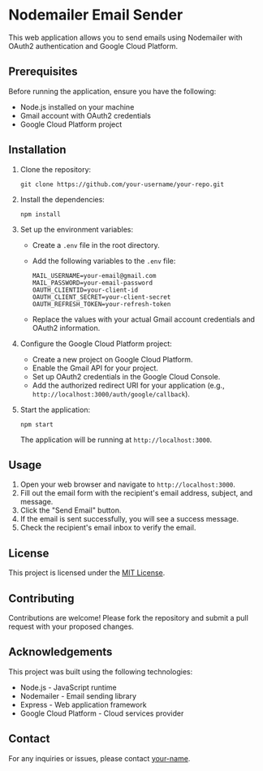 # Nodemailer Email Sender

This web application allows you to send emails using Nodemailer with OAuth2 authentication and Google Cloud Platform.

## Prerequisites

Before running the application, ensure you have the following:

- Node.js installed on your machine
- Gmail account with OAuth2 credentials
- Google Cloud Platform project

## Installation

1. Clone the repository:

   ```shell
   git clone https://github.com/your-username/your-repo.git
   ```

2. Install the dependencies:

   ```shell
   npm install
   ```

3. Set up the environment variables:

   - Create a `.env` file in the root directory.
   - Add the following variables to the `.env` file:

     ```
     MAIL_USERNAME=your-email@gmail.com
     MAIL_PASSWORD=your-email-password
     OAUTH_CLIENTID=your-client-id
     OAUTH_CLIENT_SECRET=your-client-secret
     OAUTH_REFRESH_TOKEN=your-refresh-token
     ```

   - Replace the values with your actual Gmail account credentials and OAuth2 information.

4. Configure the Google Cloud Platform project:

   - Create a new project on Google Cloud Platform.
   - Enable the Gmail API for your project.
   - Set up OAuth2 credentials in the Google Cloud Console.
   - Add the authorized redirect URI for your application (e.g., `http://localhost:3000/auth/google/callback`).

5. Start the application:

   ```shell
   npm start
   ```

   The application will be running at `http://localhost:3000`.

## Usage

1. Open your web browser and navigate to `http://localhost:3000`.
2. Fill out the email form with the recipient's email address, subject, and message.
3. Click the "Send Email" button.
4. If the email is sent successfully, you will see a success message.
5. Check the recipient's email inbox to verify the email.

## License

This project is licensed under the [MIT License](https://opensource.org/licenses/MIT).

## Contributing

Contributions are welcome! Please fork the repository and submit a pull request with your proposed changes.

## Acknowledgements

This project was built using the following technologies:

- Node.js - JavaScript runtime
- Nodemailer - Email sending library
- Express - Web application framework
- Google Cloud Platform - Cloud services provider

## Contact

For any inquiries or issues, please contact [your-name](chukwumaemmanuella03@gmail.com).
